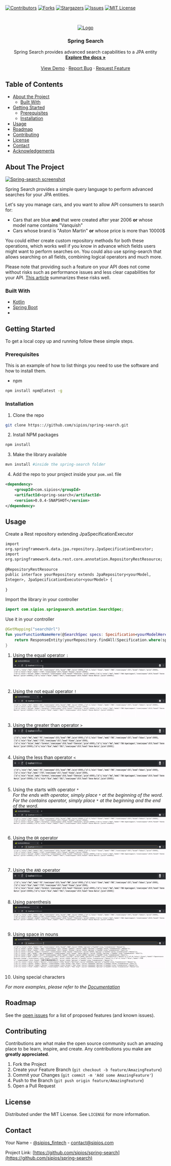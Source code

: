 <!-- PROJECT SHIELDS -->
<!--
*** I'm using markdown "reference style" links for readability.
*** Reference links are enclosed in brackets [ ] instead of parentheses ( ).
*** See the bottom of this document for the declaration of the reference variables
*** for contributors-url, forks-url, etc. This is an optional, concise syntax you may use.
*** https://www.markdownguide.org/basic-syntax/#reference-style-links
-->
[![Contributors][contributors-shield]][contributors-url]
[![Forks][forks-shield]][forks-url]
[![Stargazers][stars-shield]][stars-url]
[![Issues][issues-shield]][issues-url]
[![MIT License][license-shield]][license-url]


<!-- PROJECT LOGO -->
<br />
<p align="center">
  <a href="https://github.com/sipios/spring-search">
    <img src="https://i.imgur.com/ZmuY8gw.png" alt="Logo" width="80" height="80">
  </a>

  <h3 align="center">Spring Search</h3>

  <p align="center">
    Spring Search provides advanced search capabilities to a JPA entity
    <br />
    <a href="https://github.com/github_username/repo"><strong>Explore the docs »</strong></a>
    <br />
    <br />
    <a href="https://github.com/github_username/repo">View Demo</a>
    ·
    <a href="https://github.com/sipios/spring-search/issues">Report Bug</a>
    ·
    <a href="https://github.com/sipios/spring-search/issues">Request Feature</a>
  </p>
</p>



<!-- TABLE OF CONTENTS -->
## Table of Contents

* [About the Project](#about-the-project)
  * [Built With](#built-with)
* [Getting Started](#getting-started)
  * [Prerequisites](#prerequisites)
  * [Installation](#installation)
* [Usage](#usage)
* [Roadmap](#roadmap)
* [Contributing](#contributing)
* [License](#license)
* [Contact](#contact)
* [Acknowledgements](#acknowledgements)



<!-- ABOUT THE PROJECT -->
## About The Project

[![Spring-search screenshot][product-screenshot]](https://example.com)

Spring Search provides a simple query language to perform advanced searches for your JPA entities.

Let's say you manage cars, and you want to allow API consumers to search for:
* Cars that are blue **and** that were created after year 2006 **or** whose model name contains "Vanquish"
* Cars whose brand is "Aston Martin" **or** whose price is more than 10000$

You could either create custom repository methods for both these operations, which works well if you know in advance which fields users might want to perform searches on. You could also use spring-search that allows searching on all fields, combining logical operators and much more.

Please note that providing such a feature on your API does not come without risks such as performance issues and less clear capabilities for your API. [This article](http://www.bizcoder.com/don-t-design-a-query-string-you-will-one-day-regret) summarizes these risks well.

### Built With

* [Kotlin](https://kotlinlang.org/)
* [Spring Boot](https://spring.io/projects/spring-boot)
* []()



<!-- GETTING STARTED -->
## Getting Started

To get a local copy up and running follow these simple steps.

### Prerequisites

This is an example of how to list things you need to use the software and how to install them.
* npm
```sh
npm install npm@latest -g
```

### Installation
 
1. Clone the repo
```sh
git clone https:://github.com/sipios/spring-search.git
```

2. Install NPM packages
```sh
npm install
```

3. Make the library available
```sh
mvn install #inside the spring-search folder
```

4. Add the repo to your project inside your `pom.xml` file
```xml
<dependency>
    <groupId>com.sipios</groupId>
    <artifactId>spring-search</artifactId>
    <version>0.0.4-SNAPSHOT</version>
</dependency>
```


<!-- USAGE EXAMPLES -->
## Usage

Create a Rest repository extending JpaSpecificationExecutor
```
import org.springframework.data.jpa.repository.JpaSpecificationExecutor;
import org.springframework.data.rest.core.annotation.RepositoryRestResource;

@RepositoryRestResource
public interface yourRepository extends JpaRepository<yourModel, Integer>, JpaSpecificationExecutor<yourModel> {

}
```

Import the library in your controller
```kotlin
import com.sipios.springsearch.anotation.SearchSpec;
```

Use it in your controller
```kotlin
@GetMapping("searchUrl")
fun yourFunctionNameHere(@SearchSpec specs: Specification<yourModelHere>): ResponseEntity<yourResponse> {
    return ResponseEntity(yourRepository.findAll(Specification.where(specs)), HttpStatus.OK)
}
```

1. Using the equal operator `:`
![equal operator example](./docs/images/equal-example.gif)

2. Using the not equal operator `!`
![not equal operator example](./docs/images/not-equal-example.gif)

3. Using the greater than operator `>`
![greater than operator example](./docs/images/greater-than-example.gif)

4. Using the less than operator `<`
![less than operator example](./docs/images/less-than-example.gif)

5. Using the starts with operator `*`  
*For the ends with operator, simply place `*` at the beginning of the word*.  
*For the contains operator, simply place `*` at the beginning and the end of the word*.
![starts with operator example](./docs/images/starts-with-example.gif)

6. Using the `OR` operator
![or operator example](./docs/images/or-example.gif)

7. Using the `AND` operator
![and operator example](./docs/images/and-example.gif)

8. Using parenthesis
![parenthesis example](./docs/images/parenthesis-example.gif)

9. Using space in nouns
![space example](./docs/images/space-example.gif)

10. Using special characters


_For more examples, please refer to the [Documentation](https://example.com)_



<!-- ROADMAP -->
## Roadmap

See the [open issues](https://github.com/sipios/spring-search/issues) for a list of proposed features (and known issues).



<!-- CONTRIBUTING -->
## Contributing

Contributions are what make the open source community such an amazing place to be learn, inspire, and create. Any contributions you make are **greatly appreciated**.

1. Fork the Project
2. Create your Feature Branch (`git checkout -b feature/AmazingFeature`)
3. Commit your Changes (`git commit -m 'Add some AmazingFeature'`)
4. Push to the Branch (`git push origin feature/AmazingFeature`)
5. Open a Pull Request



<!-- LICENSE -->
## License

Distributed under the MIT License. See `LICENSE` for more information.



<!-- CONTACT -->
## Contact

Your Name - [@sipios_fintech](https://twitter.com/sipios_fintech) - contact@sipios.com

Project Link: [https://github.com/sipios/spring-search](https://github.com/sipios/spring-search)


<!-- MARKDOWN LINKS & IMAGES -->
<!-- https://www.markdownguide.org/basic-syntax/#reference-style-links -->
[contributors-shield]: https://img.shields.io/github/contributors/sipios/spring-search.svg?style=flat-square
[contributors-url]: https://github.com/sipios/spring-search/graphs/contributors
[forks-shield]: https://img.shields.io/github/forks/sipios/spring-search.svg?style=flat-square
[forks-url]: https://github.com/sipios/spring-search/network/members
[stars-shield]: https://img.shields.io/github/stars/sipios/spring-search.svg?style=flat-square
[stars-url]: https://github.com/sipios/spring-search/stargazers
[issues-shield]: https://img.shields.io/github/issues/sipios/spring-search.svg?style=flat-square
[issues-url]: https://github.com/sipios/spring-search/issues
[license-shield]: https://img.shields.io/github/license/sipios/spring-search.svg?style=flat-square
[license-url]: https://github.com/sipios/spring-search/blob/master/LICENSE.txt
[product-screenshot]: images/screenshot.png
